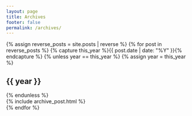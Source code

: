 ```yaml
---
layout: page
title: Archives
footer: false
permalink: /archives/
---
```


<div id="blog-archives">
{% assign reverse_posts = site.posts | reverse %}
{% for post in reverse_posts %}
{% capture this_year %}{{ post.date | date: "%Y" }}{% endcapture %}
{% unless year == this_year %}
  {% assign year = this_year %}
  <h2>{{ year }}</h2>
{% endunless %}
<article>
  {% include archive_post.html %}
</article>
{% endfor %}
</div>
